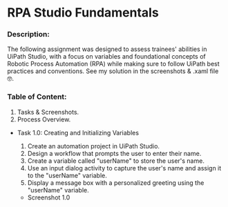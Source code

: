# RPA Studio Fundamentals

### Description:
The following assignment was designed to assess trainees' abilities in UiPath Studio, with a focus on variables and foundational concepts of Robotic Process Automation (RPA) while making sure to follow UiPath best practices and conventions. See my solution in the screenshots & .xaml file 🤓.


### Table of Content:
1. Tasks & Screenshots.
2. Process Overview.


* Task 1.0: Creating and Initializing Variables
  1. Create an automation project in UiPath Studio. 
  2. Design a workflow that prompts the user to enter their name. 
  3. Create a variable called "userName" to store the user's name. 
  4. Use an input dialog activity to capture the user's name and assign it to the "userName" variable. 
  5. Display a message box with a personalized greeting using the "userName" variable.
  
  * Screenshot 1.0
  


